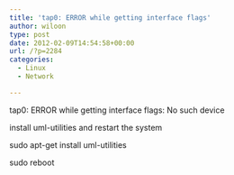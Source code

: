 ```yaml
---
title: 'tap0: ERROR while getting interface flags'
author: wiloon
type: post
date: 2012-02-09T14:54:58+00:00
url: /?p=2284
categories:
  - Linux
  - Network

---
```

tap0: ERROR while getting interface flags: No such device

install uml-utilities and restart the system

sudo apt-get install uml-utilities

sudo reboot